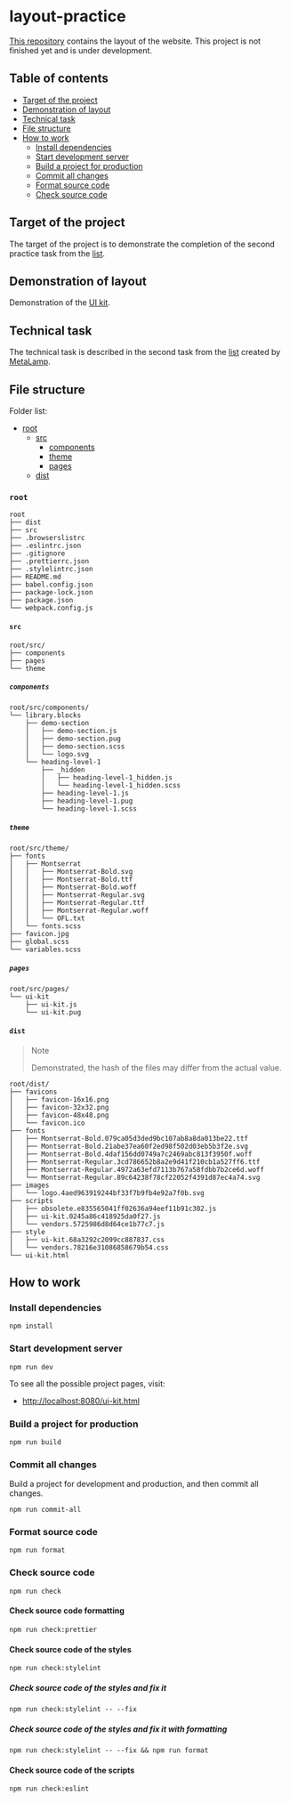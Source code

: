 # layout-practice

[This repository](https://github.com/lykoffant/layout-practice) contains the layout of the website. This project is not finished yet and is under development.

## Table of contents

- [Target of the project](#target-of-the-project)
- [Demonstration of layout](#demonstration-of-layout)
- [Technical task](#technical-task)
- [File structure](#file-structure)
- [How to work](#how-to-work)
  - [Install dependencies](#install-dependencies)
  - [Start development server](#start-development-server)
  - [Build a project for production](#build-a-project-for-production)
  - [Commit all changes](#commit-all-changes)
  - [Format source code](#format-source-code)
  - [Check source code](#check-source-code)

## Target of the project

The target of the project is to demonstrate the completion of the second practice task from the [list](https://rizzoma.com/topic/d5c429337bcaa70548fb5aeedee6d92b/0_b_8ndo_78h6s/).

## Demonstration of layout

Demonstration of the [UI kit](https://lykoffant.github.io/layout-practice/dist/ui-kit.html).

## Technical task

The technical task is described in the second task from the [list](https://rizzoma.com/topic/d5c429337bcaa70548fb5aeedee6d92b/0_b_8ndo_78h6s/) created by [MetaLamp](https://www.metalamp.io/).

## File structure

Folder list:

- [root](#root)
  - [src](#src)
    - [components](#components)
    - [theme](#theme)
    - [pages](#pages)
  - [dist](#dist)

### `root`

```
root
├── dist
├── src
├── .browserslistrc
├── .eslintrc.json
├── .gitignore
├── .prettierrc.json
├── .stylelintrc.json
├── README.md
├── babel.config.json
├── package-lock.json
├── package.json
└── webpack.config.js
```

#### `src`

```
root/src/
├── components
├── pages
└── theme
```

##### `components`

```
root/src/components/
└── library.blocks
    ├── demo-section
    │   ├── demo-section.js
    │   ├── demo-section.pug
    │   ├── demo-section.scss
    │   └── logo.svg
    └── heading-level-1
        ├── _hidden
        │   ├── heading-level-1_hidden.js
        │   └── heading-level-1_hidden.scss
        ├── heading-level-1.js
        ├── heading-level-1.pug
        └── heading-level-1.scss
```

##### `theme`

```
root/src/theme/
├── fonts
│   ├── Montserrat
│   │   ├── Montserrat-Bold.svg
│   │   ├── Montserrat-Bold.ttf
│   │   ├── Montserrat-Bold.woff
│   │   ├── Montserrat-Regular.svg
│   │   ├── Montserrat-Regular.ttf
│   │   ├── Montserrat-Regular.woff
│   │   └── OFL.txt
│   └── fonts.scss
├── favicon.jpg
├── global.scss
└── variables.scss
```

##### `pages`

```
root/src/pages/
└── ui-kit
    ├── ui-kit.js
    └── ui-kit.pug
```

#### `dist`

> Note
>
> Demonstrated, the hash of the files may differ from the actual value.

```
root/dist/
├── favicons
│   ├── favicon-16x16.png
│   ├── favicon-32x32.png
│   ├── favicon-48x48.png
│   └── favicon.ico
├── fonts
│   ├── Montserrat-Bold.079ca05d3ded9bc107ab8a8da013be22.ttf
│   ├── Montserrat-Bold.21abe37ea60f2ed98f502d03eb5b3f2e.svg
│   ├── Montserrat-Bold.4daf156dd0749a7c2469abc813f3950f.woff
│   ├── Montserrat-Regular.3cd786652b8a2e9d41f210cb1a527ff6.ttf
│   ├── Montserrat-Regular.4972a63efd7113b767a58fdbb7b2ce6d.woff
│   └── Montserrat-Regular.89c64238f78cf22052f4391d87ec4a74.svg
├── images
│   └── logo.4aed963919244bf33f7b9fb4e92a7f0b.svg
├── scripts
│   ├── obsolete.e835565041ff02636a94eef11b91c302.js
│   ├── ui-kit.0245a86c418925da0f27.js
│   └── vendors.5725986d8d64ce1b77c7.js
├── style
│   ├── ui-kit.68a3292c2099cc887837.css
│   └── vendors.78216e31086858679b54.css
└── ui-kit.html
```

## How to work

### Install dependencies

```commandline
npm install
```

### Start development server

```commandline
npm run dev
```

To see all the possible project pages, visit:

- [http://localhost:8080/ui-kit.html](http://localhost:8080/ui-kit.html)


### Build a project for production

```commandline
npm run build
```

### Commit all changes

Build a project for development and production, and then commit all changes.

```commandline
npm run commit-all
```

### Format source code

```commandline
npm run format
```

### Check source code

```commandline
npm run check
```

#### Check source code formatting

```commandline
npm run check:prettier
```

#### Check source code of the styles

```commandline
npm run check:stylelint
```

##### Check source code of the styles and fix it

```commandline
npm run check:stylelint -- --fix
```

##### Check source code of the styles and fix it with formatting

```commandline
npm run check:stylelint -- --fix && npm run format
```

#### Check source code of the scripts

```commandline
npm run check:eslint
```
